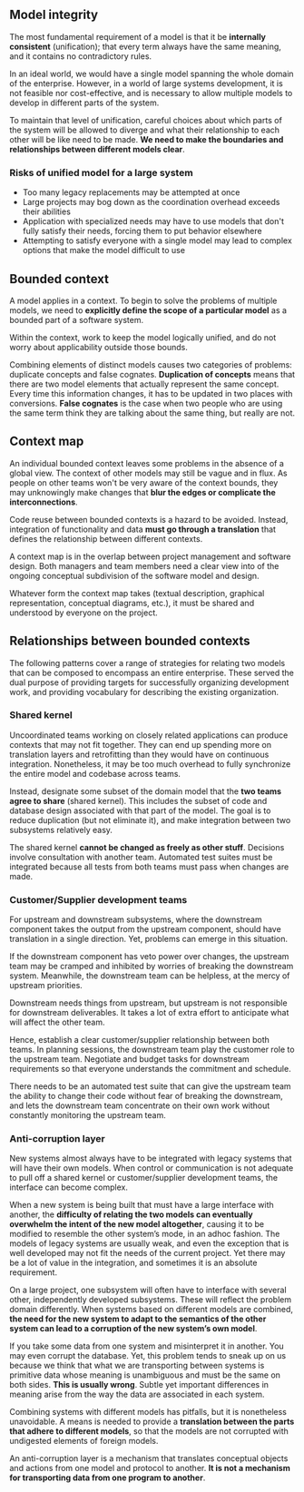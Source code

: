 ## Model integrity

The most fundamental requirement of a model is that it be **internally consistent** (unification); that every term always have the same meaning, and it contains no contradictory rules.

In an ideal world, we would have a single model spanning the whole domain of the enterprise. However, in a world of large systems development, it is not feasible nor cost-effective, and is necessary to allow multiple models to develop in different parts of the system.

To maintain that level of unification, careful choices about which parts of the system will be allowed to diverge and what their relationship to each other will be like need to be made. **We need to make the boundaries and relationships between different models clear**.

### Risks of unified model for a large system

- Too many legacy replacements may be attempted at once
- Large projects may bog down as the coordination overhead exceeds their abilities
- Application with specialized needs may have to use models that don't fully satisfy their needs, forcing them to put behavior elsewhere
- Attempting to satisfy everyone with a single model may lead to complex options that make the model difficult to use

## Bounded context

A model applies in a context. To begin to solve the problems of multiple models, we need to **explicitly define the scope of a particular model** as a bounded part of a software system.

Within the context, work to keep the model logically unified, and do not worry about applicability outside those bounds.

Combining elements of distinct models causes two categories of problems: duplicate concepts and false cognates. **Duplication of concepts** means that there are two model elements that actually represent the same concept. Every time this information changes, it has to be updated in two places with conversions. **False cognates** is the case when two people who are using the same term think they are talking about the same thing, but really are not.

## Context map

An individual bounded context leaves some problems in the absence of a global view. The context of other models may still be vague and in flux. As people on other teams won't be very aware of the context bounds, they may unknowingly make changes that **blur the edges or complicate the interconnections**.

Code reuse between bounded contexts is a hazard to be avoided. Instead, integration of functionality and data **must go through a translation** that defines the relationship between different contexts.

A context map is in the overlap between project management and software design. Both managers and team members need a clear view into of the ongoing conceptual subdivision of the software model and design.

Whatever form the context map takes (textual description, graphical representation, conceptual diagrams, etc.), it must be shared and understood by everyone on the project.

## Relationships between bounded contexts

The following patterns cover a range of strategies for relating two models that can be composed to encompass an entire enterprise. These served the dual purpose of providing targets for successfully organizing development work, and providing vocabulary for describing the existing organization.

### Shared kernel

Uncoordinated teams working on closely related applications can produce contexts that may not fit together. They can end up spending more on translation layers and retrofitting than they would have on continuous integration. Nonetheless, it may be too much overhead to fully synchronize the entire model and codebase across teams.

Instead, designate some subset of the domain model that the **two teams agree to share** (shared kernel). This includes the subset of code and database design associated with that part of the model. The goal is to reduce duplication (but not eliminate it), and make integration between two subsystems relatively easy.

The shared kernel **cannot be changed as freely as other stuff**. Decisions involve consultation with another team. Automated test suites must be integrated because all tests from both teams must pass when changes are made.

### Customer/Supplier development teams

For upstream and downstream subsystems, where the downstream component takes the output from the upstream component, should have translation in a single direction. Yet, problems can emerge in this situation.

If the downstream component has veto power over changes, the upstream team may be cramped and inhibited by worries of breaking the downstream system. Meanwhile, the downstream team can be helpless, at the mercy of upstream priorities.

Downstream needs things from upstream, but upstream is not responsible for downstream deliverables. It takes a lot of extra effort to anticipate what will affect the other team.

Hence, establish a clear customer/supplier relationship between both teams. In planning sessions, the downstream team play the customer role to the upstream team. Negotiate and budget tasks for downstream requirements so that everyone understands the commitment and schedule.

There needs to be an automated test suite that can give the upstream team the ability to change their code without fear of breaking the downstream, and lets the downstream team concentrate on their own work without constantly monitoring the upstream team.

### Anti-corruption layer

New systems almost always have to be integrated with legacy systems that will have their own models. When control or communication is not adequate to pull off a shared kernel or customer/supplier development teams, the interface can become complex.

When a new system is being built that must have a large interface with another, the **difficulty of relating the two models can eventually overwhelm the intent of the new model altogether**, causing it to be modified to resemble the other system’s mode, in an adhoc fashion. The models of legacy systems are usually weak, and even the exception that is well developed may not fit the needs of the current project. Yet there may be a lot of value in the integration, and sometimes it is an absolute requirement.

On a large project, one subsystem will often have to interface with several other, independently developed subsystems. These will reflect the problem domain differently. When systems based on different models are combined, **the need for the new system to adapt to the semantics of the other system can lead to a corruption of the new system’s own model**.

If you take some data from one system and misinterpret it in another. You may even corrupt the database. Yet, this problem tends to sneak up on us because we think that what we are transporting between systems is primitive data whose meaning is unambiguous and must be the same on both sides. **This is usually wrong**. Subtle yet important differences in meaning arise from the way the data are associated in each system.

Combining systems with different models has pitfalls, but it is nonetheless unavoidable. A means is needed to provide a **translation between the parts that adhere to different models**, so that the models are not corrupted with undigested elements of foreign models.

An anti-corruption layer is a mechanism that translates conceptual objects and actions from one model and protocol to another. **It is not a mechanism for transporting data from one program to another**.
